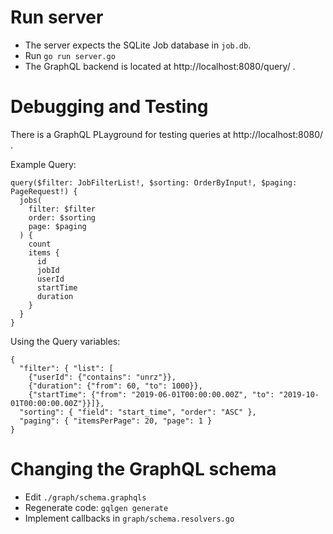# Run server

* The server expects the SQLite Job database in `job.db`.
* Run ```go run server.go```
* The GraphQL backend is located at http://localhost:8080/query/ .

# Debugging and Testing

There is a GraphQL PLayground for testing queries at http://localhost:8080/ .

Example Query:
```
query($filter: JobFilterList!, $sorting: OrderByInput!, $paging: PageRequest!) {
  jobs(
    filter: $filter
    order: $sorting
    page: $paging
  ) {
    count
    items {
      id
      jobId
      userId
      startTime
      duration
    }
  }
}
```

Using the Query variables:
```
{
  "filter": { "list": [
    {"userId": {"contains": "unrz"}},
    {"duration": {"from": 60, "to": 1000}},
    {"startTime": {"from": "2019-06-01T00:00:00.00Z", "to": "2019-10-01T00:00:00.00Z"}}]}, 
  "sorting": { "field": "start_time", "order": "ASC" },
  "paging": { "itemsPerPage": 20, "page": 1 }
}
```

# Changing the GraphQL schema

* Edit ```./graph/schema.graphqls```
* Regenerate code: ```gqlgen generate```
* Implement callbacks in ```graph/schema.resolvers.go```
